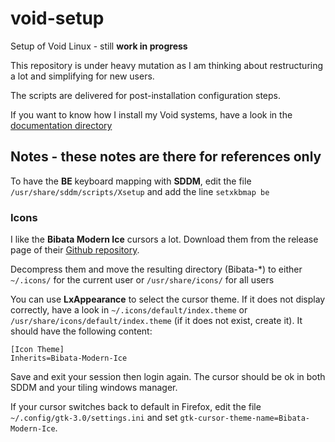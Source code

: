 # void-setup
Setup of Void Linux - still **work in progress**

This repository is under heavy mutation as I am thinking about restructuring a lot and simplifying for new users.

The scripts are delivered for post-installation configuration steps.

If you want to know how I install my Void systems, have a look in the [documentation directory](./doc)


## Notes - these notes are there for references only

To have the **BE** keyboard mapping with **SDDM**, edit the file `/usr/share/sddm/scripts/Xsetup` and add the line `setxkbmap be`


### Icons

I like the **Bibata Modern Ice** cursors a lot. Download them from the release page of their [Github repository](https://github.com/ful1e5/Bibata_Cursor).

Decompress them and move the resulting directory (Bibata-*) to either `~/.icons/` for the current user or `/usr/share/icons/` for all users

You can use **LxAppearance** to select the cursor theme. If it does not display correctly, have a look in `~/.icons/default/index.theme` or `/usr/share/icons/default/index.theme` (if it does not exist, create it). It should have the following content:

```
[Icon Theme]
Inherits=Bibata-Modern-Ice
```

Save and exit your session then login again. The cursor should be ok in both SDDM and your tiling windows manager.

If your cursor switches back to default in Firefox, edit the file `~/.config/gtk-3.0/settings.ini` and set `gtk-cursor-theme-name=Bibata-Modern-Ice`.
